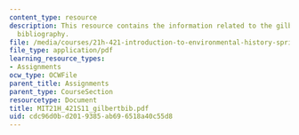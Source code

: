 ```yaml
---
content_type: resource
description: This resource contains the information related to the gilbert annotated
  bibliography.
file: /media/courses/21h-421-introduction-to-environmental-history-spring-2011/cdc96d0bd2019385ab696518a40c55d8_MIT21H_421S11_gilbertbib.pdf
file_type: application/pdf
learning_resource_types:
- Assignments
ocw_type: OCWFile
parent_title: Assignments
parent_type: CourseSection
resourcetype: Document
title: MIT21H_421S11_gilbertbib.pdf
uid: cdc96d0b-d201-9385-ab69-6518a40c55d8
---
```

